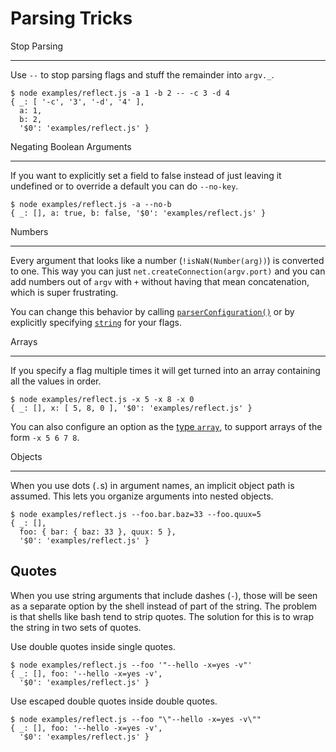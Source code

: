 # Parsing Tricks

<a name="stop"></a>
Stop Parsing

---

Use `--` to stop parsing flags and stuff the remainder into `argv._`.

    $ node examples/reflect.js -a 1 -b 2 -- -c 3 -d 4
    { _: [ '-c', '3', '-d', '4' ],
      a: 1,
      b: 2,
      '$0': 'examples/reflect.js' }

<a name="negate"></a>
Negating Boolean Arguments

---

If you want to explicitly set a field to false instead of just leaving it
undefined or to override a default you can do `--no-key`.

    $ node examples/reflect.js -a --no-b
    { _: [], a: true, b: false, '$0': 'examples/reflect.js' }

<a name="numbers"></a>
Numbers

---

Every argument that looks like a number (`!isNaN(Number(arg))`) is converted to
one. This way you can just `net.createConnection(argv.port)` and you can add
numbers out of `argv` with `+` without having that mean concatenation,
which is super frustrating.

You can change this behavior by calling [`parserConfiguration()`](/docs/api.md#parserConfiguration)
or by explicitly specifying [`string`](/docs/api.md/#string) for your flags.

<a name="arrays"></a>
Arrays

---

If you specify a flag multiple times it will get turned into an array containing
all the values in order.

    $ node examples/reflect.js -x 5 -x 8 -x 0
    { _: [], x: [ 5, 8, 0 ], '$0': 'examples/reflect.js' }

You can also configure an option as the [type `array`](/docs/api.md#array), to
support arrays of the form `-x 5 6 7 8`.

<a name="objects"></a>
Objects

---

When you use dots (`.`s) in argument names, an implicit object path is assumed.
This lets you organize arguments into nested objects.

    $ node examples/reflect.js --foo.bar.baz=33 --foo.quux=5
    { _: [],
      foo: { bar: { baz: 33 }, quux: 5 },
      '$0': 'examples/reflect.js' }

<a name="quotes"></a>

## Quotes

When you use string arguments that include dashes (`-`), those will be seen as a separate option by the shell instead of part of the string. The problem is that shells like bash tend to strip quotes. The solution for this is to wrap the string in two sets of quotes.

Use double quotes inside single quotes.

```
$ node examples/reflect.js --foo '"--hello -x=yes -v"'
{ _: [], foo: '--hello -x=yes -v',
  '$0': 'examples/reflect.js' }
```

Use escaped double quotes inside double quotes.

```
$ node examples/reflect.js --foo "\"--hello -x=yes -v\""
{ _: [], foo: '--hello -x=yes -v',
  '$0': 'examples/reflect.js' }
```

